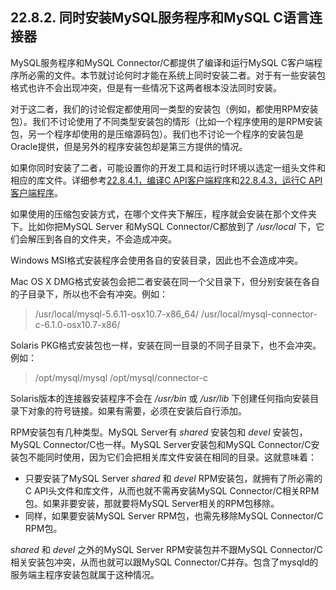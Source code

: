 ## 22.8.2. 同时安装MySQL服务程序和MySQL C语言连接器

MySQL服务程序和MySQL Connector/C都提供了编译和运行MySQL C客户端程序所必需的文件。本节就讨论何时才能在系统上同时安装二者。对于有一些安装包格式也许不会出现冲突，但是有一些情况下这两者根本没法同时安装。

对于这二者，我们的讨论假定都使用同一类型的安装包（例如，都使用RPM安装包）。我们不讨论使用了不同类型安装包的情形（比如一个程序使用的是RPM安装包，另一个程序却使用的是压缩源码包）。我们也不讨论一个程序的安装包是Oracle提供，但是另外的程序安装包却是第三方提供的情况。

如果你同时安装了二者，可能设置你的开发工具和运行时环境以选定一组头文件和相应的库文件。详细参考[22.8.4.1，编译C API客户端程序]()和[22.8.4.3，运行C API客户端程序]()。

如果使用的压缩包安装方式，在哪个文件夹下解压，程序就会安装在那个文件夹下。比如你把MySQL Server
和MySQL Connector/C都放到了 */usr/local* 下，它们会解压到各自的文件夹，不会造成冲突。

Windows MSI格式安装程序会使用各自的安装目录，因此也不会造成冲突。

Mac OS X DMG格式安装包会把二者安装在同一个父目录下，但分别安装在各自的子目录下，所以也不会有冲突。例如：

> /usr/local/mysql-5.6.11-osx10.7-x86_64/
> /usr/local/mysql-connector-c-6.1.0-osx10.7-x86/

Solaris PKG格式安装包也一样，安装在同一目录的不同子目录下，也不会冲突。例如：
> /opt/mysql/mysql
> /opt/mysql/connector-c

Solaris版本的连接器安装程序不会在 */usr/bin* 或 */usr/lib* 下创建任何指向安装目录下对象的符号链接。如果有需要，必须在安装后自行添加。

RPM安装包有几种类型。MySQL Server有 *shared* 安装包和 *devel* 安装包，MySQL Connector/C也一样。MySQL Server安装包和MySQL Connector/C安装包不能同时使用，因为它们会把相关库文件安装在相同的目录。这就意味着：

* 只要安装了MySQL Server *shared* 和 *devel* RPM安装包，就拥有了所必需的C API头文件和库文件，从而也就不需再安装MySQL Connector/C相关RPM包。如果非要安装，那就要将MySQL Server相关的RPM包移除。
* 同样，如果要安装MySQL Server RPM包，也需先移除MySQL Connector/C RPM包。

 *shared* 和 *devel* 之外的MySQL Server RPM安装包并不跟MySQL Connector/C相关安装包冲突，从而也就可以跟MySQL Connector/C并存。包含了mysqld的服务端主程序安装包就属于这种情况。